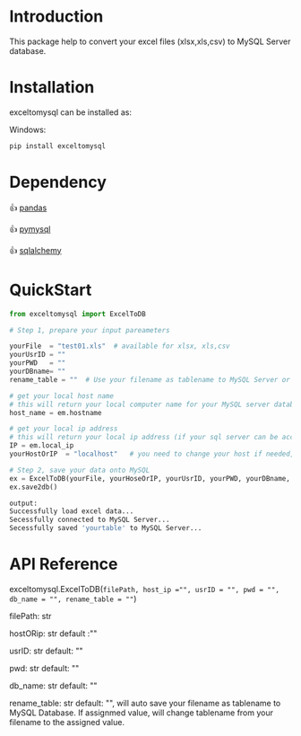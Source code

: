 # Introduction

This package help to convert your excel files (xlsx,xls,csv) to MySQL Server database.

# Installation

exceltomysql can be installed as:

Windows:

```python
pip install exceltomysql
```

# Dependency

👍   [pandas](https://pandas.pydata.org/)

👍   [pymysql](http://www.pymssql.org/)

👍   [sqlalchemy](https://www.sqlalchemy.org/)

# QuickStart

```python
from exceltomysql import ExcelToDB

# Step 1, prepare your input pareameters

yourFile  = "test01.xls"  # available for xlsx, xls,csv
yourUsrID = ""
yourPWD   = ""
yourDBname= ""
rename_table = ""  # Use your filename as tablename to MySQL Server or user define their prefered table name. e.g. : "test"

# get your local host name
# this will return your local computer name for your MySQL server database
host_name = em.hostname

# get your local ip address
# this will return your local ip address (if your sql server can be accessed by DNS)
IP = em.local_ip
yourHostOrIP  = "localhost"   # you need to change your host if needed, dns: local ip address

# Step 2, save your data onto MySQL
ex = ExcelToDB(yourFile, yourHoseOrIP, yourUsrID, yourPWD, yourDBname, rename_table)
ex.save2db()

```


```python
output:
Successfully load excel data...
Secessfully connected to MySQL Server...
Secessfully saved 'yourtable' to MySQL Server...
```

# API Reference

exceltomysql.ExcelToDB(`filePath, host_ip ="", usrID = "", pwd = "", db_name = "", rename_table = ""`)

filePath: str

hostORip: str  default :""

usrID: str  default: ""

pwd: str   default: ""

db_name: str  default: ""

rename_table: str   default: "",  will auto save your filename as tablename to MySQL Database. If assignmed value, will change tablename from your filename to the assigned value.
